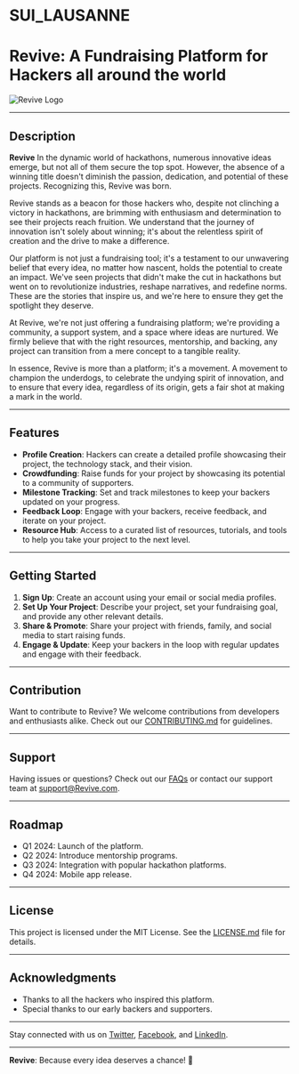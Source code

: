 # SUI_LAUSANNE
 
# Revive: A Fundraising Platform for Hackers all around the world

![Revive Logo](path_to_logo_image.png)

---

## Description

**Revive** In the dynamic world of hackathons, numerous innovative ideas emerge, but not all of them secure the top spot. However, the absence of a winning title doesn't diminish the passion, dedication, and potential of these projects. Recognizing this, Revive was born.

Revive stands as a beacon for those hackers who, despite not clinching a victory in hackathons, are brimming with enthusiasm and determination to see their projects reach fruition. We understand that the journey of innovation isn't solely about winning; it's about the relentless spirit of creation and the drive to make a difference.

Our platform is not just a fundraising tool; it's a testament to our unwavering belief that every idea, no matter how nascent, holds the potential to create an impact. We've seen projects that didn't make the cut in hackathons but went on to revolutionize industries, reshape narratives, and redefine norms. These are the stories that inspire us, and we're here to ensure they get the spotlight they deserve.

At Revive, we're not just offering a fundraising platform; we're providing a community, a support system, and a space where ideas are nurtured. We firmly believe that with the right resources, mentorship, and backing, any project can transition from a mere concept to a tangible reality.

In essence, Revive is more than a platform; it's a movement. A movement to champion the underdogs, to celebrate the undying spirit of innovation, and to ensure that every idea, regardless of its origin, gets a fair shot at making a mark in the world.

---

## Features

- **Profile Creation**: Hackers can create a detailed profile showcasing their project, the technology stack, and their vision.
- **Crowdfunding**: Raise funds for your project by showcasing its potential to a community of supporters.
- **Milestone Tracking**: Set and track milestones to keep your backers updated on your progress.
- **Feedback Loop**: Engage with your backers, receive feedback, and iterate on your project.
- **Resource Hub**: Access to a curated list of resources, tutorials, and tools to help you take your project to the next level.

---

## Getting Started

1. **Sign Up**: Create an account using your email or social media profiles.
2. **Set Up Your Project**: Describe your project, set your fundraising goal, and provide any other relevant details.
3. **Share & Promote**: Share your project with friends, family, and social media to start raising funds.
4. **Engage & Update**: Keep your backers in the loop with regular updates and engage with their feedback.

---

## Contribution

Want to contribute to Revive? We welcome contributions from developers and enthusiasts alike. Check out our [CONTRIBUTING.md](path_to_contributing.md) for guidelines.

---

## Support

Having issues or questions? Check out our [FAQs](path_to_faqs.md) or contact our support team at [support@Revive.com](mailto:support@Revive.com).

---

## Roadmap

- Q1 2024: Launch of the platform.
- Q2 2024: Introduce mentorship programs.
- Q3 2024: Integration with popular hackathon platforms.
- Q4 2024: Mobile app release.

---

## License

This project is licensed under the MIT License. See the [LICENSE.md](path_to_license.md) file for details.

---

## Acknowledgments

- Thanks to all the hackers who inspired this platform.
- Special thanks to our early backers and supporters.

---

Stay connected with us on [Twitter](twitter_link), [Facebook](facebook_link), and [LinkedIn](linkedin_link).

---

**Revive**: Because every idea deserves a chance! 🚀